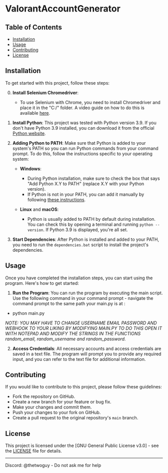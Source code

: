 # ValorantAccountGenerator

## Table of Contents

- [Installation](#installation)
- [Usage](#usage)
- [Contributing](#contributing)
- [License](#license)

## Installation

To get started with this project, follow these steps:

0. **Install Selenium Chromedriver**:
   - To use Selenium with Chrome, you need to install Chromedriver and place it in the "C:/" folder. A video guide on how to do this is available [here](https://www.youtube.com/watch?v=dz59GsdvUF8&t=0s).

1. **Install Python**: This project was tested with Python version 3.9. If you don't have Python 3.9 installed, you can download it from the official [Python website](https://www.python.org/downloads/).

2. **Adding Python to PATH**: Make sure that Python is added to your system's PATH so you can run Python commands from your command prompt. To do this, follow the instructions specific to your operating system:

   - **Windows**:
     - During Python installation, make sure to check the box that says "Add Python X.Y to PATH" (replace X.Y with your Python version).
     - If Python is not in your PATH, you can add it manually by following [these instructions](https://datatofish.com/add-python-to-windows-path/).

   - **Linux** and **macOS**:
     - Python is usually added to PATH by default during installation. You can check this by opening a terminal and running `python --version`. If Python 3.9 is displayed, you're all set.

3. **Start Dependencies**: After Python is installed and added to your PATH, you need to run the `dependencies.bat` script to install the project's dependencies.

## Usage

Once you have completed the installation steps, you can start using the program. Here's how to get started:

1. **Run the Program**: You can run the program by executing the main script. Use the following command in your command prompt - navigate the command prompt to the same path your main.py is at :

- python main.py

*NOTE: YOU MAY HAVE TO CHANGE USERNAME EMAIL PASSWORD AND WEBHOOK TO YOUR LIKING BY MODIFYING MAIN.PY TO DO THIS OPEN IT WITH NOTEPAD AND MODIFY THE STRINGS IN THE FUNCTIONS random_email, random_username and random_password.*

2. **Access Credentials**: All necessary accounts and access credentials are saved in a text file. The program will prompt you to provide any required input, and you can refer to the text file for additional information.

## Contributing

If you would like to contribute to this project, please follow these guidelines:

- Fork the repository on GitHub.
- Create a new branch for your feature or bug fix.
- Make your changes and commit them.
- Push your changes to your fork on GitHub.
- Create a pull request to the original repository's `main` branch.

## License

This project is licensed under the [GNU General Public License v3.0] - see the [LICENSE](LICENSE) file for details.

---

Discord: @thetwoguy - Do not ask me for help
